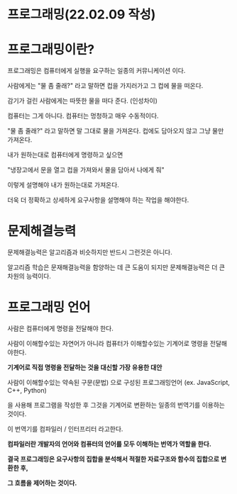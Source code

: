 # 프로그래밍(22.02.09 작성)

# 프로그래밍이란?

프로그래밍은 컴퓨터에게 실행을 요구하는 일종의 커뮤니케이션 이다.

사람에게는 "물 좀 줄래?" 라고 말하면 컵을 가지러가고 그 컵에 물을 떠온다.

감기가 걸린 사람에게는 따뜻한 물을 떠다 준다. (인성차이)

컴퓨터는 그게 아니다. 컴퓨터는 멍청하고 매우 수동적이다.

"물 좀 줄래?" 라고 말하면 말 그대로 물을 가져온다. 컵에도 담아오지 않고 그냥 물만 가져온다.

내가 원하는대로 컴퓨터에게 명령하고 싶으면

"냉장고에서 문을 열고 컵을 가져와서 물을 담아서 나에게 줘"

이렇게 설명해야 내가 원하는대로 가져온다.

더욱 더 정확하고 상세하게 요구사항을 설명해야 하는 작업을 해야한다.

# 문제해결능력

문제해결능력은 알고리즘과 비슷하지만 반드시 그런것은 아니다.

알고리즘 학습은 문재해결능력을 함양하는 데 큰 도움이 되지만 문제해결능력은 더 큰 차원의 능력이다.

# 프로그래밍 언어

사람은 컴퓨터에게 명령을 전달해야 한다.

사람이 이해할수있는 자연어가 아니라 컴퓨터가 이해할수있는 기계어로 명령을 전달해야한다.

**기계어로 직접 명령을 전달하는 것을 대신할 가장 유용한 대안**

사람이 이해할수있는 약속된 구문(문법) 으로 구성된 프로그래밍언어 (ex. JavaScript, C++, Python)

을 사용해 프로그램을 작성한 후 그것을 기계어로 변환하는 일종의 번역기를 이용하는 것이다.

이 번역기를 컴파일러 / 인터프리터 라고한다.

**컴파일러란 개발자의 언어와 컴퓨터의 언어를 모두 이해하는 번역가 역할을 한다.**

**결국 프로그래밍은 요구사항의 집합을 분석해서 적절한 자료구조와 함수의 집합으로 변환한 후,**

**그 흐름을 제어하는 것이다.**